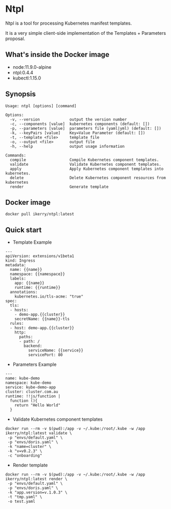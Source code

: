 # Ntpl

Ntpl is a tool for processing Kubernetes manifest templates.

It is a very simple client-side implementation of the Templates + Parameters proposal.

## What's inside the Docker image

- node:11.9.0-alpine
- ntpl:0.4.4
- kubectl:1.15.0

## Synopsis

```
Usage: ntpl [options] [command]

Options:
  -v, --version             output the version number
  -c, --components [value]  kubernetes components (default: [])
  -p, --parameters [value]  parameters file (yaml|yml) (default: [])
  -k, --keyPairs [value]    Key=Value Parameter (default: [])
  -t, --template <file>     template file
  -o, --output <file>       output file
  -h, --help                output usage information

Commands:
  compile                   Compile Kubernetes component templates.
  validate                  Validate Kubernetes component templates.
  apply                     Apply Kubernetes component templates into kubernetes.
  delete                    Delete Kubernetes component resources from kubernetes
  render                    Generate template
```

## Docker image

```
docker pull ikerry/ntpl:latest
```

## Quick start

- Template Example

```
---
apiVersion: extensions/v1beta1
kind: Ingress
metadata:
  name: {{name}}
  namespace: {{namespace}}
  labels:
    app: {{name}}
    runtime: {{runtime}}
  annotations:
    kubernetes.io/tls-acme: "true"
spec:
  tls:
  - hosts:
    - demo-app.{{cluster}}
    secretName: {{name}}-tls
  rules:
  - host: demo-app.{{cluster}}
    http:
      paths:
      - path: /
        backend:
          serviceName: {{service}}
          servicePort: 80
```

- Parameters Example

```
---
name: kube-demo
namespace: kube-demo
service: kube-demo-app
cluster: cluster.com.au
runtime: !!js/function |
  function (){
    return "Hello World"
  }
```

- Validate Kubernetes component templates

```
docker run --rm -v $(pwd):/app -v ~/.kube:/root/.kube -w /app ikerry/ntpl:latest validate \
 -p "envs/default.yaml" \
 -p "envs/doris.yaml" \
 -k "name=cluster" \
 -k "v=v0.2.3" \
 -c "onboarding"
```

- Render template

```
docker run --rm -v $(pwd):/app -v ~/.kube:/root/.kube -w /app ikerry/ntpl:latest render \
 -p "envs/default.yaml" \
 -p "envs/doris.yaml" \
 -k "app.version=v.1.0.3" \
 -t "tmp.yaml" \
 -o test.yaml
```
